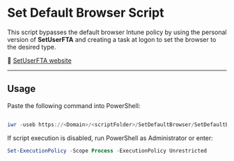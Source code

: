 # Set Default Browser Script

  

This script bypasses the default browser Intune policy by using the personal version of **SetUserFTA** and creating a task at logon to set the browser to the desired type.

  

🔗 [SetUserFTA website](https://setuserfta.com/)

---

## Usage

  

Paste the following command into PowerShell:

  

```powershell

iwr -useb https://<Domain>/<scriptFolder>/SetDefaultBrowser/SetDefaultBrowser.ps1 | iex

 ```

If script execution is disabled, run PowerShell as Administrator or enter:
```powershell
Set-ExecutionPolicy -Scope Process -ExecutionPolicy Unrestricted
```